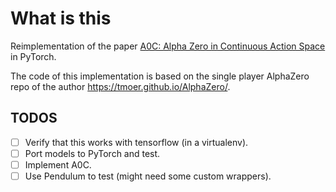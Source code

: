 # What is this

Reimplementation of the paper [A0C: Alpha Zero in Continuous Action Space](https://arxiv.org/pdf/1805.09613.pdf) in PyTorch.

The code of this implementation is based on the single player AlphaZero repo of the author https://tmoer.github.io/AlphaZero/.

## TODOS
- [ ] Verify that this works with tensorflow (in a virtualenv).
- [ ] Port models to PyTorch and test.
- [ ] Implement A0C.
- [ ] Use Pendulum to test (might need some custom wrappers).
